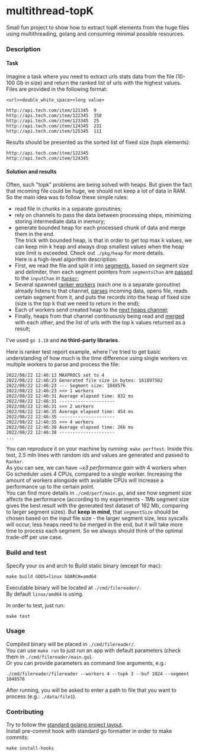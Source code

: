 # multithread-topK
Small fun project to show how to extract topK elements from the huge files using multithreading, golang and consuming minimal possible resources.  

### Description  
#### Task
Imagine a task where you need to extract urls stats data from the file (10-100 Gb in size) and return the ranked list of urls with the highest values.  
Files are provided in the following format:  
```
<url><double_white_space><long value>

http://api.tech.com/item/121345  9
http://api.tech.com/item/122345  350
http://api.tech.com/item/123345  25
http://api.tech.com/item/124345  231
http://api.tech.com/item/125345  111
```  
Results should be presented as the sorted list of fixed size (topk elements):  
```
http://api.tech.com/item/122345
http://api.tech.com/item/124345
```  

#### Solution and results  
Often, such "topk" problems are being solved with heaps. But given the fact that incoming file could be huge, we should not keep a lot of data in RAM. So the main idea was to follow these simple rules:
 - read file in chunks in a separate goroutines;  
 - rely on channels to pass the data between processing steps, minimizing storing intermediate data in memory;  
 - generate bounded heap for each processed chunk of data and merge them in the end.  
The trick with bounded heap, is that in order to get top max k values, we can keep min k heap and always drop smallest values when the heap size limit is exceeded. Check out `./pkg/heap` for more details.  
Here is a high-level algorithm description:  
 - First, we read the file and split it into [segments](https://github.com/gasparian/multithread-topK/blob/main/internal/io/io.go#L48), based on segment size and delimiter, then each segment pointers from `segmentsChan` are [passed](https://github.com/gasparian/multithread-topK/blob/main/internal/ranker/ranker.go#L181) to the `inputChan` in [`Ranker`](https://github.com/gasparian/multithread-topK/blob/main/internal/ranker/ranker.go#L37);  
 - Several spawned [ranker workers](https://github.com/gasparian/multithread-topK/blob/main/internal/ranker/ranker.go#L75) (each one is a separate goroutine) already listens to that channel, [parses](https://github.com/gasparian/multithread-topK/blob/main/internal/ranker/ranker.go#L43) incoming data, opens file, reads certain segment from it, and puts the records into the heap of fixed size (size is the top k that we need to return in the end);  
 - Each of workers send created heap to the [next heaps channel](https://github.com/gasparian/multithread-topK/blob/main/internal/ranker/ranker.go#L82);  
 - Finally, heaps from that channel continuously being read and [merged](https://github.com/gasparian/multithread-topK/blob/main/internal/ranker/ranker.go#L135) with each other, and the list of urls with the top k values returned as a result;  

I've used `go 1.18` and **no third-party libraries**.  
 
Here is ranker test report example, where I've tried to get basic understanding of how much is the time difference using single workers vs multiple workers to parse and process the file:  
```
2022/08/22 12:46:13 MAXPROCS set to 4
2022/08/22 12:46:23 Generated file size in bytes: 161897502
2022/08/22 12:46:23 --- Segment size: 1048576
2022/08/22 12:46:23 >>> 1 workers 
2022/08/22 12:46:31 Average elapsed time: 832 ms
2022/08/22 12:46:31 ---------------------
2022/08/22 12:46:31 >>> 2 workers 
2022/08/22 12:46:35 Average elapsed time: 454 ms
2022/08/22 12:46:35 ---------------------
2022/08/22 12:46:35 >>> 4 workers 
2022/08/22 12:46:38 Average elapsed time: 266 ms
2022/08/22 12:46:38 ---------------------
...
```  
You can reproduce it on your machine by running: `make perftest`. Inside this test, 2.5 mln lines with random ids and values are generated and passed to `Ranker`.  
As you can see, we can have *~x3 performance gain* with 4 workers when Go scheduler uses 4 CPUs, compared to a single worker. Increasing the amount of workers alongside with available CPUs will increase a performance up to the certain point.  
You can find more details in `./cmd/perf/main.go`, and see how segment size affects the performance (according to my experiments - 1Mb segment size gives the best result with the generated test dataset of 162 Mb, comparing to larger segment sizes). But **keep in mind**, that `segmentSize` should be chosen based on the input file size - the larger segment size, less syscalls will occur, less heaps need to be merged in the end, but it will take more time to process each segment. So we always should think of the optimal trade-off per use case.  

### Build and test  

Specify your os and arch to Build static binary (except for mac):  

```
make build GOOS=linux GOARCH=amd64
```  
Executable binary will be located at `./cmd/filereader/`.  
By default `linux/amd64` is using.  

In order to test, just run:  
```
make test
```  

###  Usage  
Compiled binary will be placed in `./cmd/filereader/`.  
You can use `make run` to just run an app with default parameters (check them in `./cmd/filereader/main.go`).  
Or you can provide parameters as command line arguments, e.g.:  
```
./cmd/filereader/filereader --workers 4 --topk 3 --buf 1024 --segment 1048576
```  
After running, you will be asked to enter a path to file that you want to process (e.g.: `./data/file1`).  

### Contributing  
Try to follow the [standard golang project layout](https://github.com/golang-standards/project-layout).  
Install pre-commit hook with standard go formatter in order to make commits:  
```
make install-hooks
```  

